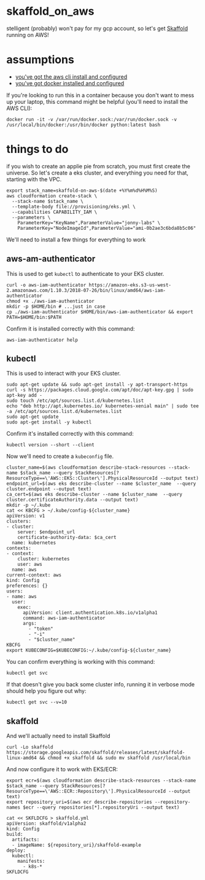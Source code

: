 # skaffold_on_aws
stelligent (probably) won't pay for my gcp account, so let's get [Skaffold](https://github.com/GoogleContainerTools/skaffold) running on AWS!

# assumptions
* [you've got the aws cli install and configured](https://docs.aws.amazon.com/cli/latest/userguide/installing.html)
* [you've got docker installed and configured](https://docs.docker.com/install/)

If you're looking to run this in a container because you don't want to mess up your laptop, this command might be helpful (you'll need to install the AWS CLI):

    docker run -it -v /var/run/docker.sock:/var/run/docker.sock -v /usr/local/bin/docker:/usr/bin/docker python:latest bash

# things to do
if you wish to create an applie pie from scratch, you must first create the universe. So let's create a eks cluster, and everything you need for that, starting with the VPC.

    export stack_name=skaffold-on-aws-$(date +%Y%m%d%H%M%S)
    aws cloudformation create-stack \
      --stack-name $stack_name \
      --template-body file://provisioning/eks.yml \
      --capabilities CAPABILITY_IAM \
      --parameters \
        ParameterKey="KeyName",ParameterValue="jonny-labs" \
        ParameterKey="NodeImageId",ParameterValue="ami-0b2ae3c6bda8b5c06"

We'll need to install a few things for everything to work

## aws-am-authenticator

This is used to get `kubectl` to authenticate to your EKS cluster.

    curl -o aws-iam-authenticator https://amazon-eks.s3-us-west-2.amazonaws.com/1.10.3/2018-07-26/bin/linux/amd64/aws-iam-authenticator
    chmod +x ./aws-iam-authenticator
    mkdir -p $HOME/bin # ...just in case
    cp ./aws-iam-authenticator $HOME/bin/aws-iam-authenticator && export PATH=$HOME/bin:$PATH

Confirm it is installed correctly with this command:

    aws-iam-authenticator help

## kubectl

This is used to interact with your EKS cluster.

    sudo apt-get update && sudo apt-get install -y apt-transport-https
    curl -s https://packages.cloud.google.com/apt/doc/apt-key.gpg | sudo apt-key add -
    sudo touch /etc/apt/sources.list.d/kubernetes.list 
    echo "deb http://apt.kubernetes.io/ kubernetes-xenial main" | sudo tee -a /etc/apt/sources.list.d/kubernetes.list
    sudo apt-get update
    sudo apt-get install -y kubectl

Confirm it's installed correctly with this command:

    kubectl version --short --client

Now we'll need to create a `kubeconfig` file. 

    cluster_name=$(aws cloudformation describe-stack-resources --stack-name $stack_name --query StackResources[?ResourceType==\'AWS::EKS::Cluster\'].PhysicalResourceId --output text)
    endpoint_url=$(aws eks describe-cluster --name $cluster_name  --query cluster.endpoint --output text)
    ca_cert=$(aws eks describe-cluster --name $cluster_name  --query cluster.certificateAuthority.data --output text)
    mkdir -p ~/.kube
    cat << KBCFG > ~/.kube/config-${cluster_name}
    apiVersion: v1
    clusters:
    - cluster:
        server: $endpoint_url
        certificate-authority-data: $ca_cert
      name: kubernetes
    contexts:
    - context:
        cluster: kubernetes
        user: aws
      name: aws
    current-context: aws
    kind: Config
    preferences: {}
    users:
    - name: aws
      user:
        exec:
          apiVersion: client.authentication.k8s.io/v1alpha1
          command: aws-iam-authenticator
          args:
            - "token"
            - "-i"
            - "$cluster_name"
    KBCFG
    export KUBECONFIG=$KUBECONFIG:~/.kube/config-${cluster_name}

You can confirm everything is working with this command:

    kubectl get svc

If that doesn't give you back some cluster info, running it in verbose mode should help you figure out why:

    kubectl get svc --v=10

## skaffold

And we'll actually need to install Skaffold

    curl -Lo skaffold https://storage.googleapis.com/skaffold/releases/latest/skaffold-linux-amd64 && chmod +x skaffold && sudo mv skaffold /usr/local/bin

And now configure it to work with EKS/ECR:

    export ecr=$(aws cloudformation describe-stack-resources --stack-name $stack_name --query StackResources[?ResourceType==\'AWS::ECR::Repository\'].PhysicalResourceId --output text)
    export repository_uri=$(aws ecr describe-repositories --repository-names $ecr --query repositories[*].repositoryUri --output text)

    cat << SKFLDCFG > skaffold.yml
    apiVersion: skaffold/v1alpha2
    kind: Config
    build:
      artifacts:
      - imageName: ${repository_uri}/skaffold-example
    deploy:
      kubectl:
        manifests:
          - k8s-*
    SKFLDCFG








